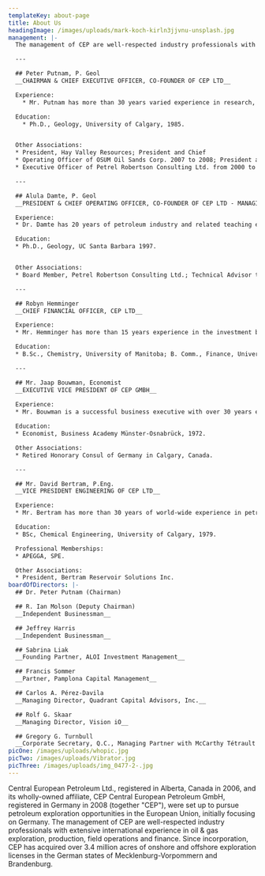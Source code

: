 ```yaml
---
templateKey: about-page
title: About Us
headingImage: /images/uploads/mark-koch-kirln3jjvnu-unsplash.jpg
management: |-
  The management of CEP are well-respected industry professionals with extensive international experience in oil & gas exploration, production, field operations and finance.  

  ---  

  ## Peter Putnam, P. Geol
  __CHAIRMAN & CHIEF EXECUTIVE OFFICER, CO-FOUNDER OF CEP LTD__

  Experience:
    * Mr. Putnam has more than 30 years varied experience in research, operations (exploration, development, and thermal oil recovery), corporate management, strategic positioning, equity raising; and broad international experience covering 6 continents and over 30 countries. Dr. Putnam is a proven value creator who has led several companies, including CEP, into significant land positions in Canada, France, Australia, Germany, and Algeria.

  Education:
    * Ph.D., Geology, University of Calgary, 1985.


  Other Associations:
  * President, Hay Valley Resources; President and Chief
  * Operating Officer of OSUM Oil Sands Corp. 2007 to 2008; President and Chief
  * Executive Officer of Petrel Robertson Consulting Ltd. from 2000 to 2006.

  ---

  ## Alula Damte, P. Geol  
  __PRESIDENT & CHIEF OPERATING OFFICER, CO-FOUNDER OF CEP LTD - MANAGING DIRECTOR OF CEP GMBH__

  Experience:
  * Dr. Damte has 20 years of petroleum industry and related teaching experience with expertise in petroleum systems analysis of basins in North, East and West Africa, North and South America, Western and Central Europe, and Western Australia. Throughout his industry career, he has provided solutions to structurally complex problems at the basin to prospect scale. He is also responsible for the identification of petroleum opportunities including the eastern Germany play concept for CEP. At CEP he has been the lead negotiator for farmouts and during capital raising efforts.

  Education:
  * Ph.D., Geology, UC Santa Barbara 1997.


  Other Associations:
  * Board Member, Petrel Robertson Consulting Ltd.; Technical Advisor to the Board, SouthWest Energy (H.K.) Ltd.

  ---

  ## Robyn Hemminger 
  __CHIEF FINANCIAL OFFICER, CEP LTD__

  Experience:
  * Mr. Hemminger has more than 15 years experience in the investment business including more than 12 years in the energy investment banking sector.  Mr. Hemminger has varied experience in capital raising, mergers and acquisitions and strategic planning across the international energy spectrum including working with energy companies focused in Argentina, Australia, Azerbaijan, Brazil, Canada, Chad, Colombia, Egypt, France, Kazakhstan, Kurdistan, Libya, Mexico, Nigeria,Papua New Guinea, Poland, Romania, Trinidad, Tunisia, Turkey and Yemen.

  Education:
  * B.Sc., Chemistry, University of Manitoba; B. Comm., Finance, University of Manitoba

  ---

  ## Mr. Jaap Bouwman, Economist
  __EXECUTIVE VICE PRESIDENT OF CEP GMBH__
  
  Experience:
  * Mr. Bouwman is a successful business executive with over 30 years experience. He has a proven track record of successful operations, strong negotiator with extensive experience in building business relationships, with in-depth knowledge of multicultural business environments in Europe, North America, the Middle East, Africa and New Zealand. Mr. Bouwman has worked with CEP since August 2005.

  Education:
  * Economist, Business Academy Münster-Osnabrück, 1972.

  Other Associations:
  * Retired Honorary Consul of Germany in Calgary, Canada.

  ---

  ## Mr. David Bertram, P.Eng.
  __VICE PRESIDENT ENGINEERING OF CEP LTD__

  Experience: 
  * Mr. Bertram has more than 30 years of world-wide experience in petroleum engineering operations, oil and gas field appraisal & development planning, production forecasting, economics, reserves evaluation, and M&A. He worked in production operations and reservoir engineering for Home Oil until 1992, when he joined Shell International: worked in PDO (Muscat) on gas-condensate field appraisal and development planning and then was seconded to Maersk Oil (Copenhagen), where he managed petroleum engineering operations for the Tyra Centre in the Danish sector of the North Sea. Dave then became a partner in Adams Pearson Associates (now part of RPS Energy), where he worked as a reservoir engineering specialist on world-wide projects before starting his own reservoir engineering consulting company in 2006. Mr. Bertram joined CEP in early 2009.

  Education:
  * BSc, Chemical Engineering, University of Calgary, 1979.

  Professional Memberships: 
  * APEGGA, SPE.

  Other Associations:
  * President, Bertram Reservoir Solutions Inc.
boardOfDirectors: |-
  ## Dr. Peter Putnam (Chairman)

  ## R. Ian Molson (Deputy Chairman)
  __Independent Businessman__

  ## Jeffrey Harris
  __Independent Businessman__

  ## Sabrina Liak
  __Founding Partner, ALOI Investment Management__

  ## Francis Sommer
  __Partner, Pamplona Capital Management__

  ## Carlos A. Pérez-Davila
  __Managing Director, Quadrant Capital Advisors, Inc.__

  ## Rolf G. Skaar
  __Managing Director, Vision iO__

  ## Gregory G. Turnbull 
  __Corporate Secretary, Q.C., Managing Partner with McCarthy Tétrault LLp__
picOne: /images/uploads/whopic.jpg
picTwo: /images/uploads/Vibrator.jpg
picThree: /images/uploads/img_0477-2-.jpg
---
```

Central European Petroleum Ltd., registered in Alberta, Canada in 2006, and its wholly-owned affiliate, CEP Central European Petroleum GmbH, registered in Germany in 2008 (together "CEP"), were set up to pursue petroleum exploration opportunities in the European Union, initially focusing on Germany. The management of CEP are well-respected industry professionals with extensive international experience in oil & gas exploration, production, field operations and finance. Since incorporation, CEP has acquired over 3.4 million acres of onshore and offshore exploration licenses in the German states of Mecklenburg-Vorpommern and Brandenburg.
